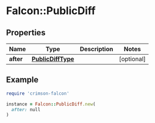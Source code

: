 # Falcon::PublicDiff

## Properties

| Name | Type | Description | Notes |
| ---- | ---- | ----------- | ----- |
| **after** | [**PublicDiffType**](PublicDiffType.md) |  | [optional] |

## Example

```ruby
require 'crimson-falcon'

instance = Falcon::PublicDiff.new(
  after: null
)
```

